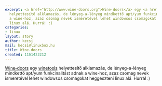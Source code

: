 ```yaml
---
excerpt: <a href="http://www.wine-doors.org">Wine-doors</a> egy <a href="http://www.von-thadden.de/Joachim/WineTools/">winetools</a>
  helyettesítő alklamazás, de lényeg-a-lényeg mindkettő apt/yum funkcinalitást adnak
  a wine-hoz, azaz csomag nevek ismeretével lehet windowsos csomagokat heggeszteni
  linux alá. Hurrá! :)
categories:
- linux
layout: story
author: kecsi
mail: kecsi@linuxbox.hu
title: Wine-doors
created: 1161423212
---
```

<a href="http://www.wine-doors.org">Wine-doors</a> egy <a href="http://www.von-thadden.de/Joachim/WineTools/">winetools</a> helyettesítő alklamazás, de lényeg-a-lényeg mindkettő apt/yum funkcinalitást adnak a wine-hoz, azaz csomag nevek ismeretével lehet windowsos csomagokat heggeszteni linux alá. Hurrá! :)
